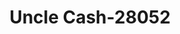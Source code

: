 ---
f_zip-code: 92201
f_state-code: CA
title: Uncle Cash-28052
f_phone: 760-775-3779
f_city-only: Indio
f_address: 45858 Rubidoux Street Indio
f_location-unique-id: '28052'
slug: uncle-cash-28052
updated-on: '2024-05-30T13:46:58.046Z'
created-on: '2024-05-30T13:36:59.803Z'
published-on: '2024-05-30T13:54:32.469Z'
f_city-state: cms/city/indio-ca.md
f_company: cms/company/uncle-cash.md
f_state: cms/state/california.md
layout: '[payday-loan].html'
tags: payday-loan
---